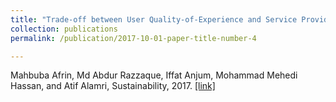 ```yaml
---
title: "Trade-off between User Quality-of-Experience and Service Provider Profit in 5G Cloud Radio Access Network"
collection: publications
permalink: /publication/2017-10-01-paper-title-number-4

---
```

Mahbuba Afrin, Md Abdur Razzaque, Iffat Anjum, Mohammad Mehedi Hassan, and Atif Alamri, Sustainability, 2017. [[link]](https://www.mdpi.com/2071-1050/9/11/2127)
